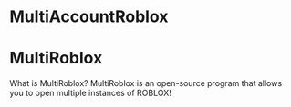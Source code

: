 # MultiAccountRoblox
# MultiRoblox
What is MultiRoblox?
MultiRoblox is an open-source program that allows you to open multiple instances of ROBLOX!
